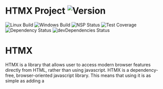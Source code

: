 # HTMX Project   ![Version][version-image]

![Linux Build][linuxbuild-image]
![Windows Build][windowsbuild-image]
![NSP Status][nspstatus-image]
![Test Coverage][coverage-image]
![Dependency Status][dependency-image]
![devDependencies Status][devdependency-image]

# HTMX

HTMX is a library that allows user to access modern browser features directly from HTML, rather than using javascript. HTMX is a dependency-free, browser-oriented javascript library. This means that using it is as simple as adding a <script> tag to our document head. No need for complicated build steps or systems.

```html
<button class="btn btn-primary" hx-get="http://localhost:3000/users" hx-swap="outerHTML">
  Get API Demo
</button>
```

[version-image]: https://img.shields.io/badge/Version-1.0.0-orange.svg
[linuxbuild-image]: https://img.shields.io/badge/Linux-passing-brightgreen.svg
[windowsbuild-image]: https://img.shields.io/badge/Windows-passing-brightgreen.svg
[nspstatus-image]: https://img.shields.io/badge/nsp-no_known_vulns-blue.svg
[coverage-image]: https://img.shields.io/coveralls/expressjs/express/master.svg
[dependency-image]: https://img.shields.io/badge/dependencies-up_to_date-brightgreen.svg
[devdependency-image]: https://img.shields.io/badge/devdependencies-up_to_date-yellow.svg

